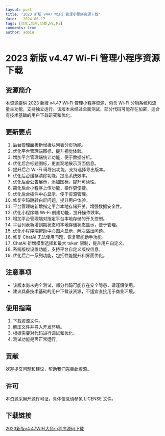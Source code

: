 ```yaml
---
layout: post
title: "2023 新版 v447 WiFi 管理小程序资源下载"
date:   2024-06-17
tags: [优化,后台,功能,Wi,Fi]
comments: true
author: admin
---
```

# 2023 新版 v4.47 Wi-Fi 管理小程序资源下载

## 资源简介

本资源提供 2023 新版 v4.47 Wi-Fi 管理小程序资源，包含 Wi-Fi 分销系统和流量主功能，支持独立运行。该版本未经过全面测试，部分代码可能存在加密，适合有技术基础的用户下载研究和优化。

## 更新要点

1. 后台管理面板新增板块列表分页功能。
2. 优化平台管理端图标，提升视觉体验。
3. 增加平台管理端统计功能，便于数据分析。
4. 优化后台标题图标，更直观地展示页面信息。
5. 提升后台 Wi-Fi 码导出功能，支持选择导出版本。
6. 优化后台缓存清除功能，提高系统效率。
7. 优化后台公告展示，添加图标，提升可读性。
8. 简化后台小程序上传功能，操作更便捷。
9. 优化后台插件中心显示，便于资源管理。
10. 修复空码跳转白屏问题，提升用户体验。
11. 平台管理端新增指定平台本地存储开关，增强数据安全性。
12. 优化小程序端 Wi-Fi 创建功能，提升操作效率。
13. 增加平台管理端对指定平台本地存储的开关控制。
14. 平台列表新增到期状态和本地存储状态显示，便于管理。
15. 优化小程序端帮助中心图片显示，解决溢出问题。
16. 修复 ChatAi 无法使用问题，恢复智能助手功能。
17. ChatAi 新增模型选择和最大 token 限制，提升用户自定义。
18. 系统版权设置功能，支持平台自定义版权信息。
19. 优化后台一系列功能，包括性能提升和界面优化。

## 注意事项

- 该版本尚未完全测试，部分代码可能存在安全隐患，请谨慎使用。
- 建议具备技术基础的用户下载该资源，不适宜直接用于商业环境。

## 使用指南

1. 下载资源文件。
2. 解压文件并导入开发环境。
3. 根据需要对代码进行调试和优化。
4. 测试功能是否正常运行。

## 贡献

欢迎提交问题和建议，帮助我们完善此资源。

## 许可

本资源采用开源许可证，具体信息请参见 LICENSE 文件。

## 下载链接

[2023新版v4.47WIFI大师小程序源码下载](https://pan.quark.cn/s/efff1e88ed5b)
